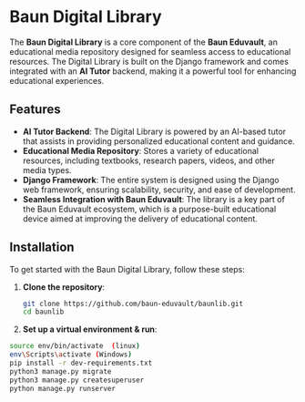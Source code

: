 # Baun Digital Library

The **Baun Digital Library** is a core component of the **Baun Eduvault**, an educational media repository designed for seamless access to educational resources. The Digital Library is built on the Django framework and comes integrated with an **AI Tutor** backend, making it a powerful tool for enhancing educational experiences.

## Features

- **AI Tutor Backend**: The Digital Library is powered by an AI-based tutor that assists in providing personalized educational content and guidance.
- **Educational Media Repository**: Stores a variety of educational resources, including textbooks, research papers, videos, and other media types.
- **Django Framework**: The entire system is designed using the Django web framework, ensuring scalability, security, and ease of development.
- **Seamless Integration with Baun Eduvault**: The library is a key part of the Baun Eduvault ecosystem, which is a purpose-built educational device aimed at improving the delivery of educational content.

## Installation

To get started with the Baun Digital Library, follow these steps:

1. **Clone the repository**:
   ```bash
   git clone https://github.com/baun-eduvault/baunlib.git
   cd baunlib


2. **Set up a virtual environment & run**:
```bash
source env/bin/activate  (linux)
env\Scripts\activate (Windows)
pip install -r dev-requirements.txt
python3 manage.py migrate
python3 manage.py createsuperuser
python manage.py runserver
